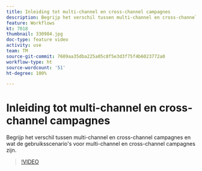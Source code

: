 ```yaml
---
title: Inleiding tot multi-channel en cross-channel campagnes
description: Begrijp het verschil tussen multi-channel en cross-channel campagnes en wat de gebruiksscenario's voor multi-channel en cross-channel campagnes zijn.
feature: Workflows
kt: 7018
thumbnail: 330984.jpg
doc-type: feature video
activity: use
team: TM
source-git-commit: 7609aa35dba225a05c8f5e3d3f75f4b6023772a0
workflow-type: ht
source-wordcount: '51'
ht-degree: 100%

---
```



# Inleiding tot multi-channel en cross-channel campagnes

Begrijp het verschil tussen multi-channel en cross-channel campagnes en wat de gebruiksscenario&#39;s voor multi-channel en cross-channel campagnes zijn.

>[!VIDEO](https://video.tv.adobe.com/v/330984?quality=12)

